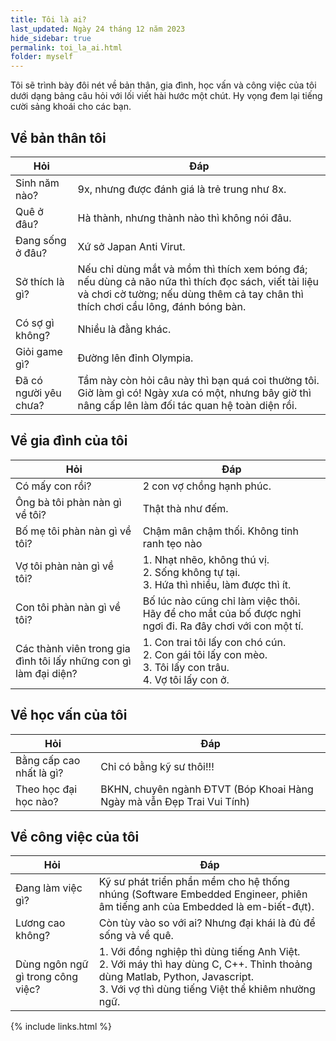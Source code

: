 ```yaml
---
title: Tôi là ai?
last_updated: Ngày 24 tháng 12 năm 2023
hide_sidebar: true
permalink: toi_la_ai.html
folder: myself
---
```


Tôi sẽ trình bày đôi nét về bản thân, gia đình, học vấn và công việc của tôi dưới dạng bảng câu hỏi với lối viết hài hước một chút. Hy vọng đem lại tiếng cười sảng khoái cho các bạn.

## Về bản thân tôi

| Hỏi | Đáp |
| --- | --- |
| Sinh năm nào? | 9x, nhưng được đánh giá là trẻ trung như 8x. |
| Quê ở đâu? | Hà thành, nhưng thành nào thì không nói đâu. |
| Đang sống ở đâu? | Xứ sở Japan Anti Virut. |
| Sở thích là gì? | Nếu chỉ dùng mắt và mồm thì thích xem bóng đá; nếu dùng cả não nữa thì thích đọc sách, viết tài liệu và chơi cờ tường; nếu dùng thêm cả tay chân thì thích chơi cầu lông, đánh bóng bàn. |
| Có sợ gì không? | Nhiều là đằng khác. |
| Giỏi game gì? | Đường lên đỉnh Olympia. |
| Đã có người yêu chưa? | Tầm này còn hỏi câu này thì bạn quá coi thường tôi. Giờ làm gì có! Ngày xưa có một, nhưng bây giờ thì nâng cấp lên làm đối tác quan hệ toàn diện rồi. |

## Về gia đình của tôi

| Hỏi | Đáp |
| --- | --- |
| Có mấy con rồi? | 2 con vợ chồng hạnh phúc. |
| Ông bà tôi phàn nàn gì về tôi? | Thật thà như đếm. |
| Bố mẹ tôi phàn nàn gì về tôi? | Chậm mân chậm thối. Không tinh ranh tẹo nào |
| Vợ tôi phàn nàn gì về tôi? | 1. Nhạt nhẽo, không thú vị.<br>2. Sống không tự tại.<br>3. Hứa thì nhiều, làm được thì ít.|
| Con tôi phàn nàn gì về tôi? | Bố lúc nào cũng chỉ làm việc thôi. Hãy để cho mắt của bố được nghỉ ngơi đi. Ra đây chơi với con một tí. |
| Các thành viên trong gia đình tôi lấy những con gì làm đại diện? | 1. Con trai tôi lấy con chó cún.<br>2. Con gái tôi lấy con mèo.<br>3. Tôi lấy con trâu.<br>4. Vợ tôi lấy con ở.|

## Về học vấn của tôi

| Hỏi | Đáp |
| --- | --- |
| Bằng cấp cao nhất là gì? | Chỉ có bằng kỹ sư thôi!!! |
| Theo học đại học nào? | BKHN, chuyên ngành ĐTVT (Bóp Khoai Hàng Ngày mà vẫn Đẹp Trai Vui Tính) |

## Về công việc của tôi

| Hỏi | Đáp |
| --- | --- |
| Đang làm việc gì? | Kỹ sư phát triển phần mềm cho hệ thống nhúng (Software Embedded Engineer, phiên âm tiếng anh của Embedded là em-biết-đựt). |
| Lương cao không? | Còn tùy vào so với ai? Nhưng đại khái là đủ để sống và về quê. |
| Dùng ngôn ngữ gì trong công việc? | 1. Với đồng nghiệp thì dùng tiếng Anh Việt.<br>2. Với máy thì hay dùng C, C++. Thỉnh thoảng dùng Matlab, Python, Javascript.<br>3. Với vợ thì dùng tiếng Việt thể khiêm nhường ngữ. |

{% include links.html %}
